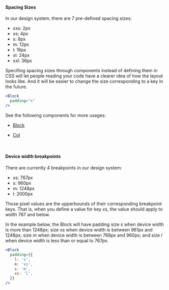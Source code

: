 #### Spacing Sizes

In our design system, there are 7 pre-defined spacing sizes:

 - xxs: 2px
 - xs: 4px
 - s: 8px
 - m: 12px
 - l: 16px
 - xl: 24px
 - xxl: 36px

Specifing spacing sizes through components instead of defining them in CSS will let people reading your code have a clearer idea of how the layout looks like. And it will be easier to change the size corresponding to a key in the future.

 ```jsx static
 <Block
   padding="s"
 />
 ```

See the following components for more usages:

- [Block](/#/Layout/Block)

- [Col](/#/Layout/Col)

&nbsp;
&nbsp;

#### Device width breakpoints

There are currently 4 breakpoints in our design system:

 - xs: 767px
 - s: 960px
 - m: 1248px
 - l: 2000px

Those pixel values are the upperbounds of their corresponding breakpoint keys. That is, when you define a value for key *xs*, the value should apply to width 767 and below.

In the example below, the Block will have padding size *s* when device width is more than 1248px; size *xs* when device width is between 961px and 1248px; size *m* when device width is between 768px and 960px; and size *l* when device width is less than or equal to 767px.

```jsx static
<Block
  padding={{
    l: 's',
    m: 'xs',
    s: 'm',
    xs: 'l',
  }}
/>
```
